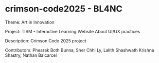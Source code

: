 # crimson-code2025 - BL4NC

Theme: Art in Innovation

Project: TISM - Interactive Learning Website About UI/UX practices 

Description: Crimson Code 2025 project

Contributors: Phearak Both Bunna, Sher Chhi Ly, Lalith Shashwath Krishna Shastry, Nathan Balcarcel
